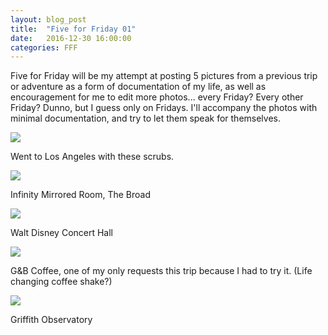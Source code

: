```yaml
---
layout: blog_post
title:  "Five for Friday 01"
date:   2016-12-30 16:00:00
categories: FFF
---
```


Five for Friday will be my attempt at posting 5 pictures from a previous trip or adventure as a form of documentation of my life, as well as encouragement for me to edit more photos... every Friday? Every other Friday? Dunno, but I guess only on Fridays. I'll accompany the photos with minimal documentation, and try to let them speak for themselves.

![][Friends]

Went to Los Angeles with these scrubs.

![][InfinityRoom]

Infinity Mirrored Room, The Broad

![][DisneyConcertHall]

Walt Disney Concert Hall

![][G&B]

G&B Coffee, one of my only requests this trip because I had to try it. (Life changing coffee shake?)

![][Griffith]

Griffith Observatory

[Friends]: https://raw.githubusercontent.com/echiou/echiou.github.io-images/master/FFF/FFF01/1.jpg
[InfinityRoom]: https://raw.githubusercontent.com/echiou/echiou.github.io-images/master/FFF/FFF01/2.jpg
[DisneyConcertHall]: https://raw.githubusercontent.com/echiou/echiou.github.io-images/master/FFF/FFF01/3.jpg
[G&B]: https://raw.githubusercontent.com/echiou/echiou.github.io-images/master/FFF/FFF01/4.jpg
[Griffith]: https://raw.githubusercontent.com/echiou/echiou.github.io-images/master/FFF/FFF01/5.jpg
